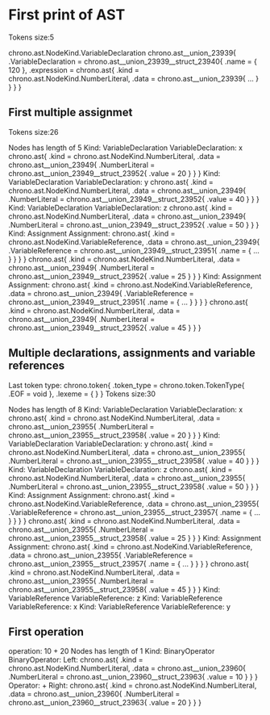 # First print of AST

Tokens size:5

chrono.ast.NodeKind.VariableDeclaration
	chrono.ast__union_23939{ .VariableDeclaration = chrono.ast__union_23939__struct_23940{ .name = { 120 }, .expression = chrono.ast{ .kind = chrono.ast.NodeKind.NumberLiteral, .data = chrono.ast__union_23939{ ... } } } }


## First multiple assignmet

Tokens size:26

Nodes has length of 5
Kind: VariableDeclaration
	VariableDeclaration:
	x
chrono.ast{ .kind = chrono.ast.NodeKind.NumberLiteral, .data = chrono.ast__union_23949{ .NumberLiteral = chrono.ast__union_23949__struct_23952{ .value = 20 } } }
Kind: VariableDeclaration
	VariableDeclaration:
	y
chrono.ast{ .kind = chrono.ast.NodeKind.NumberLiteral, .data = chrono.ast__union_23949{ .NumberLiteral = chrono.ast__union_23949__struct_23952{ .value = 40 } } }
Kind: VariableDeclaration
	VariableDeclaration:
	z
chrono.ast{ .kind = chrono.ast.NodeKind.NumberLiteral, .data = chrono.ast__union_23949{ .NumberLiteral = chrono.ast__union_23949__struct_23952{ .value = 50 } } }
Kind: Assignment
	Assignment:
	chrono.ast{ .kind = chrono.ast.NodeKind.VariableReference, .data = chrono.ast__union_23949{ .VariableReference = chrono.ast__union_23949__struct_23951{ .name = { ... } } } }
chrono.ast{ .kind = chrono.ast.NodeKind.NumberLiteral, .data = chrono.ast__union_23949{ .NumberLiteral = chrono.ast__union_23949__struct_23952{ .value = 25 } } }
Kind: Assignment
	Assignment:
	chrono.ast{ .kind = chrono.ast.NodeKind.VariableReference, .data = chrono.ast__union_23949{ .VariableReference = chrono.ast__union_23949__struct_23951{ .name = { ... } } } }
chrono.ast{ .kind = chrono.ast.NodeKind.NumberLiteral, .data = chrono.ast__union_23949{ .NumberLiteral = chrono.ast__union_23949__struct_23952{ .value = 45 } } }


## Multiple declarations, assignments and variable references

Last token type: chrono.token{ .token_type = chrono.token.TokenType{ .EOF = void }, .lexeme = {  } }
Tokens size:30

Nodes has length of 8
Kind: VariableDeclaration
	VariableDeclaration:
	x
chrono.ast{ .kind = chrono.ast.NodeKind.NumberLiteral, .data = chrono.ast__union_23955{ .NumberLiteral = chrono.ast__union_23955__struct_23958{ .value = 20 } } }
Kind: VariableDeclaration
	VariableDeclaration:
	y
chrono.ast{ .kind = chrono.ast.NodeKind.NumberLiteral, .data = chrono.ast__union_23955{ .NumberLiteral = chrono.ast__union_23955__struct_23958{ .value = 40 } } }
Kind: VariableDeclaration
	VariableDeclaration:
	z
chrono.ast{ .kind = chrono.ast.NodeKind.NumberLiteral, .data = chrono.ast__union_23955{ .NumberLiteral = chrono.ast__union_23955__struct_23958{ .value = 50 } } }
Kind: Assignment
	Assignment:
	chrono.ast{ .kind = chrono.ast.NodeKind.VariableReference, .data = chrono.ast__union_23955{ .VariableReference = chrono.ast__union_23955__struct_23957{ .name = { ... } } } }
chrono.ast{ .kind = chrono.ast.NodeKind.NumberLiteral, .data = chrono.ast__union_23955{ .NumberLiteral = chrono.ast__union_23955__struct_23958{ .value = 25 } } }
Kind: Assignment
	Assignment:
	chrono.ast{ .kind = chrono.ast.NodeKind.VariableReference, .data = chrono.ast__union_23955{ .VariableReference = chrono.ast__union_23955__struct_23957{ .name = { ... } } } }
chrono.ast{ .kind = chrono.ast.NodeKind.NumberLiteral, .data = chrono.ast__union_23955{ .NumberLiteral = chrono.ast__union_23955__struct_23958{ .value = 45 } } }
Kind: VariableReference
	VariableReference:
	z
Kind: VariableReference
	VariableReference:
	x
Kind: VariableReference
	VariableReference:
	y

## First operation

operation: 10 + 20
Nodes has length of 1
Kind: BinaryOperator
	BinaryOperator:
	Left: chrono.ast{ .kind = chrono.ast.NodeKind.NumberLiteral, .data = chrono.ast__union_23960{ .NumberLiteral = chrono.ast__union_23960__struct_23963{ .value = 10 } } }
Operator: +
Right: chrono.ast{ .kind = chrono.ast.NodeKind.NumberLiteral, .data = chrono.ast__union_23960{ .NumberLiteral = chrono.ast__union_23960__struct_23963{ .value = 20 } } }

